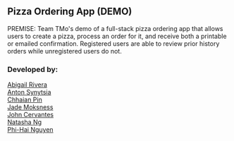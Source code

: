## Pizza Ordering App (DEMO)

PREMISE: Team TMo's demo of a full-stack pizza ordering app that allows users to create a pizza, process an order for it, and receive both a printable or emailed confirmation. Registered users are able to review prior history orders while unregistered users do not.

### Developed by:
[Abigail Rivera](abigailrivera11@yahoo.com) \
[Anton Synytsia](synytsan@oregonstate.edu) \
[Chhaian Pin](chhaian@gmail.com) \
[Jade Moksness](jade.moksness@gmail.com) \
[John Cervantes](JohnCervantes@protonmail.com) \
[Natasha Ng](natasha-ng@outlook.com) \
[Phi-Hai Nguyen](phihai93@gmail.com)

